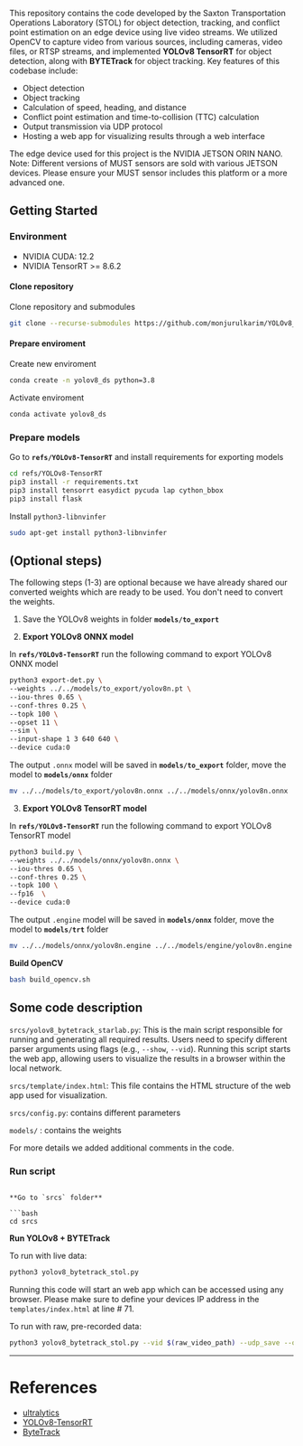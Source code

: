 This repository contains the code developed by the Saxton Transportation Operations Laboratory (STOL) for object detection, tracking, and conflict point estimation on an edge device using live video streams. We utilized OpenCV to capture video from various sources, including cameras, video files, or RTSP streams, and implemented **YOLOv8 TensorRT** for object detection, along with **BYTETrack** for object tracking. Key features of this codebase include:
- Object detection
- Object tracking
- Calculation of speed, heading, and distance
- Conflict point estimation and time-to-collision (TTC) calculation
- Output transmission via UDP protocol
- Hosting a web app for visualizing results through a web interface

The edge device used for this project is the NVIDIA JETSON ORIN NANO. Note: Different versions of MUST sensors are sold with various JETSON devices. Please ensure your MUST sensor includes this platform or a more advanced one.
## Getting Started

### Environment

- NVIDIA CUDA: 12.2
- NVIDIA TensorRT >= 8.6.2


#### Clone repository

Clone repository and submodules

```bash
git clone --recurse-submodules https://github.com/monjurulkarim/YOLOv8_Object_Tracking_TensorRT.git
```

#### Prepare enviroment

Create new enviroment

```bash
conda create -n yolov8_ds python=3.8
```

Activate enviroment

```bash
conda activate yolov8_ds
```

### Prepare models
Go to **`refs/YOLOv8-TensorRT`** and install requirements for exporting models

```bash
cd refs/YOLOv8-TensorRT
pip3 install -r requirements.txt
pip3 install tensorrt easydict pycuda lap cython_bbox
pip3 install flask
```
Install `python3-libnvinfer`

```bash
sudo apt-get install python3-libnvinfer
```

## (Optional steps)
The following steps (1-3) are optional because we have already shared our converted weights which are ready to be used. You don't need to convert the weights.

1. Save the YOLOv8 weights in folder **`models/to_export`**

2. **Export YOLOv8 ONNX model**

In **`refs/YOLOv8-TensorRT`** run the following command to export YOLOv8 ONNX model

```bash
python3 export-det.py \
--weights ../../models/to_export/yolov8n.pt \
--iou-thres 0.65 \
--conf-thres 0.25 \
--topk 100 \
--opset 11 \
--sim \
--input-shape 1 3 640 640 \
--device cuda:0
```

The output `.onnx` model will be saved in **`models/to_export`** folder, move the model to **`models/onnx`** folder
```bash
mv ../../models/to_export/yolov8n.onnx ../../models/onnx/yolov8n.onnx
```
3. **Export YOLOv8 TensorRT model**

In **`refs/YOLOv8-TensorRT`** run the following command to export YOLOv8 TensorRT model

```bash
python3 build.py \
--weights ../../models/onnx/yolov8n.onnx \
--iou-thres 0.65 \
--conf-thres 0.25 \
--topk 100 \
--fp16  \
--device cuda:0
```
The output `.engine` model will be saved in **`models/onnx`** folder, move the model to **`models/trt`** folder

```bash
mv ../../models/onnx/yolov8n.engine ../../models/engine/yolov8n.engine
```

**Build OpenCV**

```bash
bash build_opencv.sh
```

## Some code description

`srcs/yolov8_bytetrack_starlab.py`: This is the main script responsible for running and generating all required results. Users need to specify different parser arguments using flags (e.g., `--show`, `--vid`). Running this script starts the web app, allowing users to visualize the results in a browser within the local network.

`srcs/template/index.html`: This file contains the HTML structure of the web app used for visualization.

`srcs/config.py`: contains different parameters

`models/` : contains the weights

For more details we added additional comments in the code.
### Run script

```

**Go to `srcs` folder**

```bash
cd srcs
```


**Run YOLOv8 + BYTETrack**

To run with live data:
```bash
python3 yolov8_bytetrack_stol.py
```
Running this code will start an web app which can be accessed using any browser. Please make sure to define your devices IP address in the `templates/index.html` at line # 71.

To run with raw, pre-recorded data:
```bash
python3 yolov8_bytetrack_stol.py --vid $(raw_video_path) --udp_save --output_filename $(desired_udp_file_header) --recorded_time --timestamp_file $(timestamps_csv_path)
```

---

# References

- [ultralytics](https://github.com/ultralytics/ultralytics)
- [YOLOv8-TensorRT](https://github.com/triple-Mu/YOLOv8-TensorRT)
- [ByteTrack](https://github.com/ifzhang/ByteTrack)
